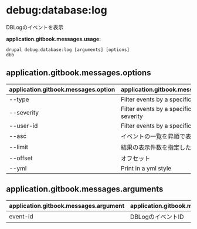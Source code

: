 # debug:database:log
DBLogのイベントを表示

**application.gitbook.messages.usage:**
```
drupal debug:database:log [arguments] [options]
dbb
```

## application.gitbook.messages.options
application.gitbook.messages.option | application.gitbook.messages.details
-------|-------------
--type | Filter events by a specific type
--severity | Filter events by a specific level of severity
--user-id | Filter events by a specific user id
--asc | イベントの一覧を昇順で表示
--limit | 結果の表示件数を指定した値に制限
--offset | オフセット
--yml | Print in a yml style

## application.gitbook.messages.arguments
application.gitbook.messages.argument | application.gitbook.messages.details
---------|-------------
event-id | DBLogのイベントID
